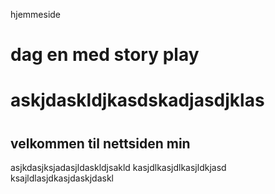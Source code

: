 <htlm> 
 <head>
  
 hjemmeside
  <title>hei å hå </title>
  <h1> dag en med story play <h1/>


<style>
div {
 color💙;
 background color🐈‍⬛;
 padding:10px;
 margin🔢;
 borde:4px}
 div.selected { border:dashed blue ;
</style>
 <p> askjdaskldjkasdskadjasdjklas

<body>
 <h1<Velkkommen til  It </h1>
  <h1 class="selected">
   
  </div>

 <h2>velkommen til nettsiden min   </h2>
 <p></p> asjkdasjksjadasjldaskldjsakld
 kasjdlkasjdlkasjldkjasd
ksajldlasjdkasjdaskjdaskl <p/>


</body>
